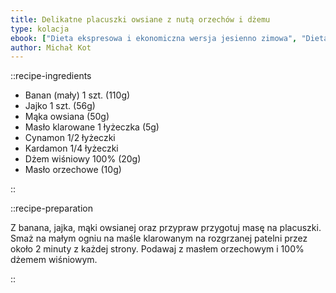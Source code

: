 ```yaml
---
title: Delikatne placuszki owsiane z nutą orzechów i dżemu
type: kolacja
ebook: ["Dieta ekspresowa i ekonomiczna wersja jesienno zimowa", "Dieta specjalna"]
author: Michał Kot
---
```


::recipe-ingredients

- Banan (mały) 1 szt. (110g)
- Jajko 1 szt. (56g)
- Mąka owsiana (50g)
- Masło klarowane 1 łyżeczka (5g)
- Cynamon 1/2 łyżeczki
- Kardamon 1/4 łyżeczki
- Dżem wiśniowy 100% (20g)
- Masło orzechowe (10g)

::

::recipe-preparation

Z banana, jajka, mąki owsianej oraz przypraw przygotuj masę na placuszki. Smaż na małym ogniu na maśle klarowanym na rozgrzanej patelni przez około 2 minuty z każdej strony. Podawaj z masłem orzechowym i 100% dżemem wiśniowym.

::